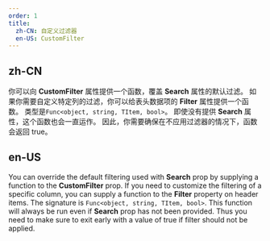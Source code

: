 ```yaml
---
order: 1
title:
  zh-CN: 自定义过滤器
  en-US: CustomFilter
---
```


## zh-CN

你可以向 **CustomFilter** 属性提供一个函数，覆盖 **Search** 属性的默认过滤。 如果你需要自定义特定列的过滤，你可以给表头数据项的 **Filter** 属性提供一个函数。
类型是`Func<object, string, TItem, bool>`。 即使没有提供 **Search** 属性，这个函数也会一直运作。 因此，你需要确保在不应用过滤器的情况下，函数会返回 true。

## en-US

You can override the default filtering used with **Search** prop by supplying a function to the **CustomFilter** prop. If you
need to customize the filtering of a specific column, you can supply a function to the **Filter** property on header items.
The signature is `Func<object, string, TItem, bool>`. This function will always be run even if
**Search** prop has not been provided. Thus you need to make sure to exit early with a value of true if filter should not be
applied.
